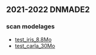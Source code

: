 ## 2021-2022 DNMADE2

### scan modelages
* [test_iris_8.8Mo](./modelage/iris.html)
* [test_carla_30Mo](./modelage/carla.html)


